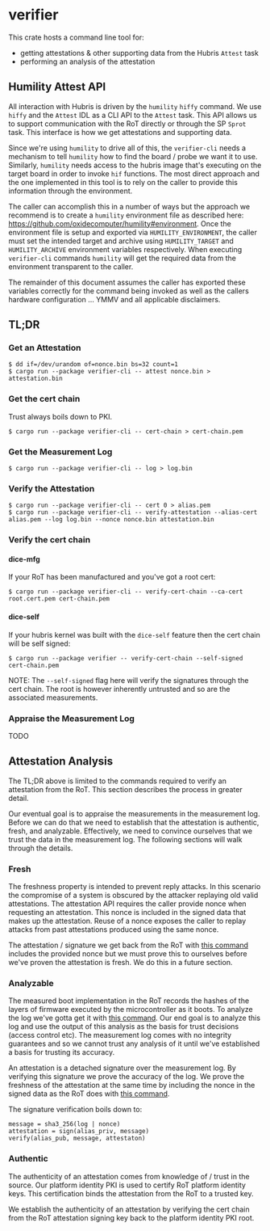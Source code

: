 # verifier

This crate hosts a command line tool for:
- getting attestations & other supporting data from the Hubris `Attest` task
- performing an analysis of the attestation

## Humility Attest API

All interaction with Hubris is driven by the `humility` `hiffy` command. We use
`hiffy` and the `Attest` IDL as a CLI API to the `Attest` task. This API allows
us to support communication with the RoT directly or through the SP `Sprot`
task. This interface is how we get attestations and supporting data.

Since we're using `humility` to drive all of this, the `verifier-cli` needs a
mechanism to tell `humility` how to find the board / probe we want it to use.
Similarly, `humility` needs access to the hubris image that's executing on the
target board in order to invoke `hif` functions. The most direct approach and
the one implemented in this tool is to rely on the caller to provide this
information through the environment.

The caller can accomplish this in a number of ways but the approach we
recommend is to create a `humility` environment file as described here:
https://github.com/oxidecomputer/humility#environment. Once the environment
file is setup and exported via `HUMILITY_ENVIRONMENT`, the caller must set the
intended target and archive using `HUMILITY_TARGET` and `HUMILITY_ARCHIVE`
environment variables respectively. When executing `verifier-cli` commands
`humility` will get the required data from the environment transparent to the
caller.

The remainder of this document assumes the caller has exported these variables
correctly for the command being invoked as well as the callers hardware
configuration ... YMMV and all applicable disclaimers.

## TL;DR

### Get an Attestation

```shell
$ dd if=/dev/urandom of=nonce.bin bs=32 count=1
$ cargo run --package verifier-cli -- attest nonce.bin > attestation.bin
```

### Get the cert chain

Trust always boils down to PKI.

```shell
$ cargo run --package verifier-cli -- cert-chain > cert-chain.pem
```

### Get the Measurement Log

```shell
$ cargo run --package verifier-cli -- log > log.bin
```

### Verify the Attestation

```shell
$ cargo run --package verifier-cli -- cert 0 > alias.pem
$ cargo run --package verifier-cli -- verify-attestation --alias-cert alias.pem --log log.bin --nonce nonce.bin attestation.bin
```

### Verify the cert chain

#### dice-mfg

If your RoT has been manufactured and you've got a root cert:

```shell
$ cargo run --package verifier-cli -- verify-cert-chain --ca-cert root.cert.pem cert-chain.pem
```

#### dice-self

If your hubris kernel was built with the `dice-self` feature then the cert
chain will be self signed:

```shell
$ cargo run --package verifier -- verify-cert-chain --self-signed cert-chain.pem
```

NOTE: The `--self-signed` flag here will verify the signatures through the cert
chain. The root is however inherently untrusted and so are the associated
measurements.

### Appraise the Measurement Log

TODO

## Attestation Analysis

The TL;DR above is limited to the commands required to verify an attestation
from the RoT. This section describes the process in greater detail.

Our eventual goal is to appraise the measurements in the measurement log.
Before we can do that we need to establish that the attestation is authentic,
fresh, and analyzable. Effectively, we need to convince ourselves that we trust
the data in the measurement log. The following sections will walk through the
details.

### Fresh

The freshness property is intended to prevent reply attacks. In this scenario
the compromise of a system is obscured by the attacker replaying old valid
attestations. The attestation API requires the caller provide nonce when
requesting an attestation. This nonce is included in the signed data that makes
up the attestation. Reuse of a nonce exposes the caller to replay attacks from
past attestations produced using the same nonce.

The attestation / signature we get back from the RoT with [this
command](#get-an-attestation) includes the provided nonce but we must prove
this to ourselves before we've proven the attestation is fresh. We do this in a
future section.

### Analyzable

The measured boot implementation in the RoT records the hashes of the layers of
firmware executed by the microcontroller as it boots. To analyze the log we've
gotta get it with [this command](#get-the-measurement-log). Our end goal is to
analyze this log and use the output of this analysis as the basis for trust
decisions (access control etc). The measurement log comes with no integrity
guarantees and so we cannot trust any analysis of it until we've established a
basis for trusting its accuracy.

An attestation is a detached signature over the measurement log. By verifying
this signature we prove the accuracy of the log. We prove the freshness of the
attestation at the same time by including the nonce in the signed data as the
RoT does with [this command](#verify-the-attestation).

The signature verification boils down to:
```
message = sha3_256(log | nonce)
attestation = sign(alias_priv, message)
verify(alias_pub, message, attestaton)
```

### Authentic

The authenticity of an attestation comes from knowledge of / trust in the source.
Our platform identity PKI is used to certify RoT platform identity keys.
This certification binds the attestation from the RoT to a trusted key.

We establish the authenticity of an attestation by verifying the cert chain
from the RoT attestation signing key back to the platform identity PKI root.
